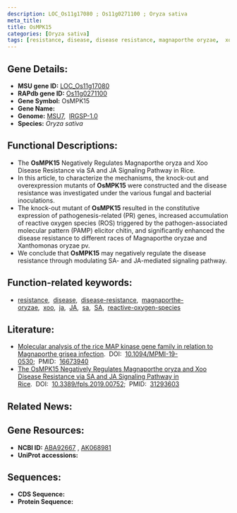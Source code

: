 ```yaml
---
description: LOC_Os11g17080 ; Os11g0271100 ; Oryza sativa
meta_title:
title: OsMPK15
categories: [Oryza sativa]
tags: [resistance, disease, disease resistance, magnaporthe oryzae,  xoo ,  ja , JA,  sa , SA, reactive oxygen species]
---
```


## Gene Details:
- **MSU gene ID:** [LOC_Os11g17080](http://rice.uga.edu/cgi-bin/ORF_infopage.cgi?orf=LOC_Os11g17080)  
- **RAPdb gene ID:** [Os11g0271100](https://rapdb.dna.affrc.go.jp/locus/?name=Os11g0271100)  
- **Gene Symbol:** OsMPK15
- **Gene Name:**
- **Genome:**  [MSU7](http://rice.uga.edu/),&nbsp;&nbsp;[IRGSP-1.0](https://rapdb.dna.affrc.go.jp/download/irgsp1.html)
- **Species:** *Oryza sativa*

## Functional Descriptions:
   - The **OsMPK15** Negatively Regulates Magnaporthe oryza and Xoo Disease Resistance via SA and JA Signaling Pathway in Rice.
   - In this article, to characterize the mechanisms, the knock-out and overexpression mutants of **OsMPK15** were constructed and the disease resistance was investigated under the various fungal and bacterial inoculations.
   - The knock-out mutant of **OsMPK15** resulted in the constitutive expression of pathogenesis-related (PR) genes, increased accumulation of reactive oxygen species (ROS) triggered by the pathogen-associated molecular pattern (PAMP) elicitor chitin, and significantly enhanced the disease resistance to different races of Magnaporthe oryzae and Xanthomonas oryzae pv.
   - We conclude that **OsMPK15** may negatively regulate the disease resistance through modulating SA- and JA-mediated signaling pathway.

## Function-related keywords:
   - [resistance](/tags/resistance/),&nbsp;&nbsp;[disease](/tags/disease/),&nbsp;&nbsp;[disease-resistance](/tags/disease-resistance/),&nbsp;&nbsp;[magnaporthe-oryzae](/tags/magnaporthe-oryzae/),&nbsp;&nbsp;[xoo](/tags/xoo/),&nbsp;&nbsp;[ja](/tags/ja/),&nbsp;&nbsp;[JA](/tags/JA/),&nbsp;&nbsp;[sa](/tags/sa/),&nbsp;&nbsp;[SA](/tags/SA/),&nbsp;&nbsp;[reactive-oxygen-species](/tags/reactive-oxygen-species/)

## Literature:
   - [Molecular analysis of the rice MAP kinase gene family in relation to Magnaporthe grisea infection](https://www.doi.org/10.1094/MPMI-19-0530).&nbsp;&nbsp;DOI:&nbsp;&nbsp;[10.1094/MPMI-19-0530](https://www.doi.org/10.1094/MPMI-19-0530);&nbsp;&nbsp;PMID:&nbsp;&nbsp;[16673940](https://pubmed.ncbi.nlm.nih.gov/16673940/)
   - [The OsMPK15 Negatively Regulates Magnaporthe oryza and Xoo Disease Resistance via SA and JA Signaling Pathway in Rice](https://www.doi.org/10.3389/fpls.2019.00752).&nbsp;&nbsp;DOI:&nbsp;&nbsp;[10.3389/fpls.2019.00752](https://www.doi.org/10.3389/fpls.2019.00752);&nbsp;&nbsp;PMID:&nbsp;&nbsp;[31293603](https://pubmed.ncbi.nlm.nih.gov/31293603/)

## Related News:

## Gene Resources:
- **NCBI ID:**  [ABA92667](http://www.ncbi.nlm.nih.gov/nuccore/ABA92667)&nbsp;,&nbsp;[AK068981](http://www.ncbi.nlm.nih.gov/nuccore/AK068981)
- **UniProt accessions:** [](https://www.uniprot.org/uniprotkb//entry)

## Sequences:
- **CDS Sequence:**
- **Protein Sequence:**
